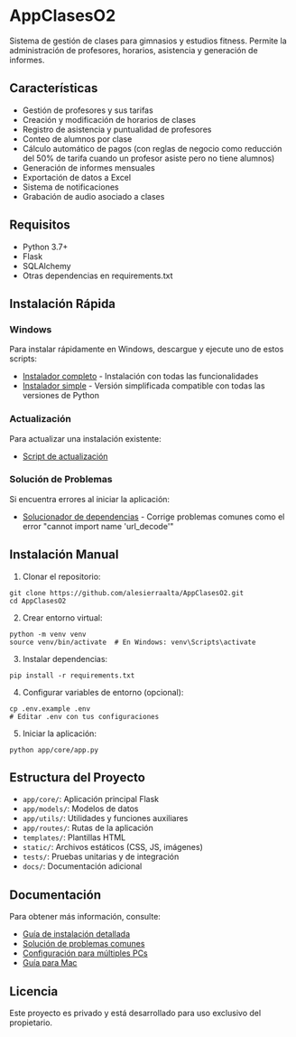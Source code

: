 # AppClasesO2

Sistema de gestión de clases para gimnasios y estudios fitness. Permite la administración de profesores, horarios, asistencia y generación de informes.

## Características

- Gestión de profesores y sus tarifas
- Creación y modificación de horarios de clases
- Registro de asistencia y puntualidad de profesores
- Conteo de alumnos por clase
- Cálculo automático de pagos (con reglas de negocio como reducción del 50% de tarifa cuando un profesor asiste pero no tiene alumnos)
- Generación de informes mensuales
- Exportación de datos a Excel
- Sistema de notificaciones
- Grabación de audio asociado a clases

## Requisitos

- Python 3.7+
- Flask
- SQLAlchemy
- Otras dependencias en requirements.txt

## Instalación Rápida

### Windows

Para instalar rápidamente en Windows, descargue y ejecute uno de estos scripts:

- [Instalador completo](https://raw.githubusercontent.com/alesierraalta/AppClasesO2/main/scripts/windows/instalar_desde_github.bat) - Instalación con todas las funcionalidades
- [Instalador simple](https://raw.githubusercontent.com/alesierraalta/AppClasesO2/main/scripts/windows/instalar_simple.bat) - Versión simplificada compatible con todas las versiones de Python

### Actualización

Para actualizar una instalación existente:

- [Script de actualización](https://raw.githubusercontent.com/alesierraalta/AppClasesO2/main/scripts/windows/actualizar_desde_github.bat)

### Solución de Problemas

Si encuentra errores al iniciar la aplicación:

- [Solucionador de dependencias](https://raw.githubusercontent.com/alesierraalta/AppClasesO2/main/scripts/windows/solucionar_dependencias.bat) - Corrige problemas comunes como el error "cannot import name 'url_decode'"

## Instalación Manual

1. Clonar el repositorio:
```
git clone https://github.com/alesierraalta/AppClasesO2.git
cd AppClasesO2
```

2. Crear entorno virtual:
```
python -m venv venv
source venv/bin/activate  # En Windows: venv\Scripts\activate
```

3. Instalar dependencias:
```
pip install -r requirements.txt
```

4. Configurar variables de entorno (opcional):
```
cp .env.example .env
# Editar .env con tus configuraciones
```

5. Iniciar la aplicación:
```
python app/core/app.py
```

## Estructura del Proyecto

- `app/core/`: Aplicación principal Flask
- `app/models/`: Modelos de datos
- `app/utils/`: Utilidades y funciones auxiliares
- `app/routes/`: Rutas de la aplicación
- `templates/`: Plantillas HTML
- `static/`: Archivos estáticos (CSS, JS, imágenes)
- `tests/`: Pruebas unitarias y de integración
- `docs/`: Documentación adicional

## Documentación

Para obtener más información, consulte:

- [Guía de instalación detallada](docs/INSTALACION.md)
- [Solución de problemas comunes](docs/SOLUCION_ERRORES.md)
- [Configuración para múltiples PCs](docs/README_MULTIPC.md)
- [Guía para Mac](docs/README_MAC.md)

## Licencia

Este proyecto es privado y está desarrollado para uso exclusivo del propietario. 